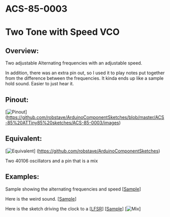 # ACS-85-0003
Two Tone with Speed VCO
==============

## Overview:
Two adjustable Alternating frequencies with an adjustable speed.

In addition, there was an extra pin out, so I used it to play notes put together from
the difference between the frequencies.  It kinda ends up like a sample hold sound.
Easier to just hear it.



## Pinout:
[![Pinout](https://github.com/robstave/ArduinoComponentSketches/blob/master/ACS-85%20ATTiny85%20sketches/ACS-85-0003/images/ACS-85-0003.png)] (https://github.com/robstave/ArduinoComponentSketches/blob/master/ACS-85%20ATTiny85%20sketches/ACS-85-0003/images)

## Equivalent:
[![Equivalent](https://github.com/robstave/ArduinoComponentSketches/blob/master/ACS-85%20ATTiny85%20sketches/ACS-85-0003/images/ACS-85-0003-overview.png)] (https://github.com/robstave/ArduinoComponentSketches)

Two 40106 oscillators and a pin that is a mix


## Examples:
 
 Sample showing the alternating frequencies and speed
[[Sample](https://soundcloud.com/user-692410397/85-0003-q1)]

Here is the weird sound.
[[Sample](https://soundcloud.com/user-692410397/85-0003-w)]

Here is the sketch driving the clock to a [[LFSR](https://github.com/robstave/ArduinoComponentSketches/blob/master/ACS-85%20ATTiny85%20sketches/ACS-85-0520)]
[[Sample](https://soundcloud.com/user-692410397/85-0003-0520mix)]
[![Mix](https://github.com/robstave/ArduinoComponentSketches/blob/master/ACS-85%20ATTiny85%20sketches/ACS-85-0520/images/ACS-85-circuit-0002-0520.png)]